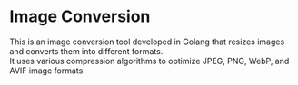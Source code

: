 # Image Conversion

This is an image conversion tool developed in Golang that resizes images and converts them into different formats.<br/>
It uses various compression algorithms to optimize JPEG, PNG, WebP, and AVIF image formats.
